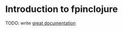 # Introduction to fpinclojure

TODO: write [great documentation](http://jacobian.org/writing/what-to-write/)
